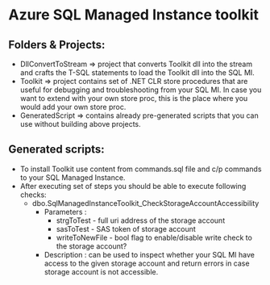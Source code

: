# Azure SQL Managed Instance toolkit

## Folders & Projects:
- DllConvertToStream => project that converts Toolkit dll into the stream and crafts the T-SQL statements to load the Toolkit dll into the SQL MI.
- Toolkit => project contains set of .NET CLR store procedures that are useful for debugging and troubleshooting from your SQL MI.
  In case you want to extend with your own store proc, this is the place where you would add your own store proc.
- GeneratedScript => contains already pre-generated scripts that you can use without building above projects.

## Generated scripts:
- To install Toolkit use content from commands.sql file and c/p commands to your SQL Managed Instance.
- After executing set of steps you should be able to execute following checks:
	- dbo.SqlManagedInstanceToolkit_CheckStorageAccountAccessibility 
		- Parameters : 
			- strgToTest - full uri address of the storage account
			- sasToTest - SAS token of storage account
			- writeToNewFile - bool flag to enable/disable write check to the storage account?
		- Description : can be used to inspect whether your SQL MI have access to the given storage account and return errors in case storage account is not accessible.
